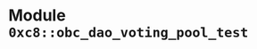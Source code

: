 
<a name="0xc8_obc_dao_voting_pool_test"></a>

# Module `0xc8::obc_dao_voting_pool_test`





<pre><code></code></pre>
